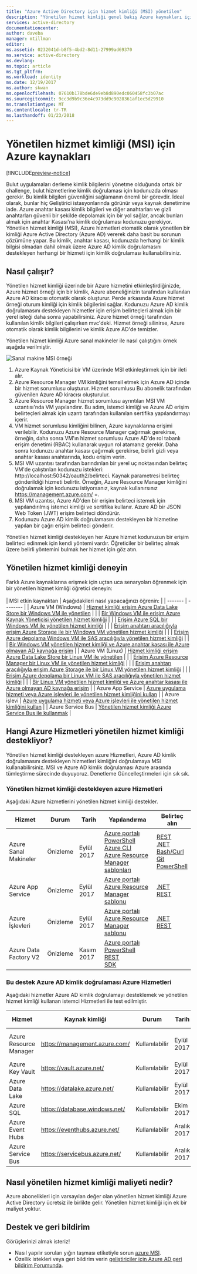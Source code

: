 ```yaml
---
title: "Azure Active Directory için hizmet kimliği (MSI) yönetilen"
description: "Yönetilen hizmet kimliği genel bakış Azure kaynakları için."
services: active-directory
documentationcenter: 
author: daveba
manager: mtillman
editor: 
ms.assetid: 0232041d-b8f5-4bd2-8d11-27999ad69370
ms.service: active-directory
ms.devlang: 
ms.topic: article
ms.tgt_pltfrm: 
ms.workload: identity
ms.date: 12/19/2017
ms.author: skwan
ms.openlocfilehash: 07610b178bde6de9eb8d890edc060458fc3b07ac
ms.sourcegitcommit: 9cc3d9b9c36e4c973dd9c9028361af1ec5d29910
ms.translationtype: MT
ms.contentlocale: tr-TR
ms.lasthandoff: 01/23/2018
---
```

#  <a name="managed-service-identity-msi-for-azure-resources"></a>Yönetilen hizmet kimliği (MSI) için Azure kaynakları

[!INCLUDE[preview-notice](../../includes/active-directory-msi-preview-notice.md)]

Bulut uygulamaları derleme kimlik bilgilerini yönetme olduğunda ortak bir challenge, bulut hizmetlerine kimlik doğrulaması için kodunuzda olması gerekir. Bu kimlik bilgileri güvenliğini sağlamanın önemli bir görevdir. İdeal olarak, bunlar hiç Geliştirici istasyonlarında görünür veya kaynak denetimine iade. Azure anahtar kasası kimlik bilgileri ve diğer anahtarları ve gizli anahtarları güvenli bir şekilde depolamak için bir yol sağlar, ancak bunları almak için anahtar Kasası'na kimlik doğrulaması kodunuzu gerekiyor. Yönetilen hizmet kimliği (MSI), Azure hizmetleri otomatik olarak yönetilen bir kimliği Azure Active Directory (Azure AD) vererek daha basit bu sorunun çözümüne yapar. Bu kimlik, anahtar kasası, kodunuzda herhangi bir kimlik bilgisi olmadan dahil olmak üzere Azure AD kimlik doğrulamasını destekleyen herhangi bir hizmeti için kimlik doğrulaması kullanabilirsiniz.

## <a name="how-does-it-work"></a>Nasıl çalışır?

Yönetilen hizmet kimliği üzerinde bir Azure hizmetini etkinleştirdiğinizde, Azure hizmet örneği için bir kimlik, Azure aboneliğinizin tarafından kullanılan Azure AD kiracısı otomatik olarak oluşturur.  Perde arkasında Azure hizmet örneği oturum kimliği için kimlik bilgilerini sağlar.  Kodunuzu Azure AD kimlik doğrulamasını destekleyen hizmetler için erişim belirteçleri almak için bir yerel isteği daha sonra yapabilirsiniz.  Azure hizmet örneği tarafından kullanılan kimlik bilgileri çalışırken mvc'deki.  Hizmet örneği silinirse, Azure otomatik olarak kimlik bilgilerini ve kimlik Azure AD'de temizler.

Yönetilen hizmet kimliği Azure sanal makineler ile nasıl çalıştığını örnek aşağıda verilmiştir.

![Sanal makine MSI örneği](./media/msi-vm-example.png)

1. Azure Kaynak Yöneticisi bir VM üzerinde MSI etkinleştirmek için bir ileti alır.
2. Azure Resource Manager VM kimliğini temsil etmek için Azure AD içinde bir hizmet sorumlusu oluşturur. Hizmet sorumlusu Bu abonelik tarafından güvenilen Azure AD kiracısı oluşturulur.
3. Azure Resource Manager hizmet sorumlusu ayrıntıları MSI VM uzantısı'nda VM yapılandırır.  Bu adım, istemci kimliği ve Azure AD erişim belirteçleri almak için uzantı tarafından kullanılan sertifika yapılandırmayı içerir.
4. VM hizmet sorumlusu kimliğini bilinen, Azure kaynaklarına erişimi verilebilir.  Kodunuzu Azure Resource Manager çağırmak gerekirse, örneğin, daha sonra VM'ın hizmet sorumlusu Azure AD'de rol tabanlı erişim denetimi (RBAC) kullanarak uygun rol atamanız gerekir.  Daha sonra kodunuzu anahtar kasası çağırmak gerekirse, belirli gizli veya anahtar kasası anahtarında, kodu erişim verin.
5. MSI VM uzantısı tarafından barındırılan bir yerel uç noktasından belirteç VM'de çalıştırılan kodunuzu istekleri: http://localhost:50342/oauth2/belirteci.  Kaynak parametresi belirteç gönderildiği hizmeti belirtir. Örneğin, Azure Resource Manager kimliğini doğrulamak için kodunuzu istiyorsanız, kaynak kullanırsınız https://management.azure.com/ =.
6. MSI VM uzantısı, Azure AD'den bir erişim belirteci istemek için yapılandırılmış istemci kimliği ve sertifika kullanır.  Azure AD bir JSON Web Token (JWT) erişim belirteci döndürür.
7. Kodunuzu Azure AD kimlik doğrulamasını destekleyen bir hizmetine yapılan bir çağrı erişim belirteci gönderir.

Yönetilen hizmet kimliği destekleyen her Azure hizmet kodunuzun bir erişim belirteci edinmek için kendi yöntemi vardır. Öğreticiler bir belirteç almak üzere belirli yöntemini bulmak her hizmet için göz atın.

## <a name="try-managed-service-identity"></a>Yönetilen hizmet kimliği deneyin

Farklı Azure kaynaklarına erişmek için uçtan uca senaryoları öğrenmek için bir yönetilen hizmet kimliği öğretici deneyin:
<br><br>
| MSI etkin kaynaktan | Aşağıdakileri nasıl yapacağınızı öğrenin: |
| ------- | -------- |
| Azure VM (Windows) | [Hizmet kimliği erişim Azure Data Lake Store bir Windows VM ile yönetilen](msi-tutorial-windows-vm-access-datalake.md) |
|                    | [Bir Windows VM ile erişim Azure Kaynak Yöneticisi yönetilen hizmet kimliği](msi-tutorial-windows-vm-access-arm.md) |
|                    | [Erişim Azure SQL bir Windows VM ile yönetilen hizmet kimliği](msi-tutorial-windows-vm-access-sql.md) |
|                    | [Erişim anahtarı aracılığıyla erişim Azure Storage ile bir Windows VM yönetilen hizmet kimliği](msi-tutorial-windows-vm-access-storage.md) |
|                    | [Erişim Azure depolama Windows VM ile SAS aracılığıyla yönetilen hizmet kimliği](msi-tutorial-windows-vm-access-storage-sas.md) |
|                    | [Bir Windows VM yönetilen hizmet kimliği ve Azure anahtar kasası ile Azure olmayan AD kaynağa erişim](msi-tutorial-windows-vm-access-nonaad.md) |
| Azure VM (Linux)   | [Hizmet kimliği erişim Azure Data Lake Store bir Linux VM ile yönetilen](msi-tutorial-linux-vm-access-datalake.md) |
|                    | [Erişim Azure Resource Manager bir Linux VM ile yönetilen hizmet kimliği](msi-tutorial-linux-vm-access-arm.md) |
|                    | [Erişim anahtarı aracılığıyla erişim Azure Storage ile bir Linux VM yönetilen hizmet kimliği](msi-tutorial-linux-vm-access-storage.md) |
|                    | [Erişim Azure depolama bir Linux VM ile SAS aracılığıyla yönetilen hizmet kimliği](msi-tutorial-linux-vm-access-storage-sas.md) |
|                    | [Bir Linux VM yönetilen hizmet kimliği ve Azure anahtar kasası ile Azure olmayan AD kaynağa erişim](msi-tutorial-linux-vm-access-nonaad.md) |
| Azure App Service  | [Azure uygulama hizmeti veya Azure işlevleri ile yönetilen hizmet kimliğini kullan](/azure/app-service/app-service-managed-service-identity) |
| Azure işlevi     | [Azure uygulama hizmeti veya Azure işlevleri ile yönetilen hizmet kimliğini kullan](/azure/app-service/app-service-managed-service-identity) |
| Azure Service Bus  | [Yönetilen hizmet kimliği Azure Service Bus ile kullanmak](../service-bus-messaging/service-bus-managed-service-identity.md) |

## <a name="which-azure-services-support-managed-service-identity"></a>Hangi Azure Hizmetleri yönetilen hizmet kimliği destekliyor?

Yönetilen hizmet kimliği destekleyen azure Hizmetleri, Azure AD kimlik doğrulamasını destekleyen hizmetleri kimliğini doğrulamaya MSI kullanabilirsiniz.  MSI ve Azure AD kimlik doğrulaması Azure arasında tümleştirme sürecinde duyuyoruz.  Denetleme Güncelleştirmeleri için sık sık.

### <a name="azure-services-that-support-managed-service-identity"></a>Yönetilen hizmet kimliği destekleyen azure Hizmetleri

Aşağıdaki Azure hizmetlerini yönetilen hizmet kimliği destekler.

| Hizmet | Durum | Tarih | Yapılandırma | Belirteç alın |
| ------- | ------ | ---- | --------- | ----------- |
| Azure Sanal Makineler | Önizleme | Eylül 2017 | [Azure portalı](msi-qs-configure-portal-windows-vm.md)<br>[PowerShell](msi-qs-configure-powershell-windows-vm.md)<br>[Azure CLI](msi-qs-configure-cli-windows-vm.md)<br>[Azure Resource Manager şablonları](msi-qs-configure-template-windows-vm.md) | [REST](msi-how-to-use-vm-msi-token.md#get-a-token-using-http)<br>[.NET](msi-how-to-use-vm-msi-token.md#get-a-token-using-c)<br>[Bash/Curl](msi-how-to-use-vm-msi-token.md#get-a-token-using-curl)<br>[Git](msi-how-to-use-vm-msi-token.md#get-a-token-using-go)<br>[PowerShell](msi-how-to-use-vm-msi-token.md#get-a-token-using-azure-powershell) |
| Azure App Service | Önizleme | Eylül 2017 | [Azure portalı](/azure/app-service/app-service-managed-service-identity#using-the-azure-portal)<br>[Azure Resource Manager şablonu](/azure/app-service/app-service-managed-service-identity#using-an-azure-resource-manager-template) | [.NET](/azure/app-service/app-service-managed-service-identity#asal)<br>[REST](/azure/app-service/app-service-managed-service-identity#using-the-rest-protocol) |
| Azure İşlevleri | Önizleme | Eylül 2017 | [Azure portalı](/azure/app-service/app-service-managed-service-identity#using-the-azure-portal)<br>[Azure Resource Manager şablonu](/azure/app-service/app-service-managed-service-identity#using-an-azure-resource-manager-template) | [.NET](/azure/app-service/app-service-managed-service-identity#asal)<br>[REST](/azure/app-service/app-service-managed-service-identity#using-the-rest-protocol) |
| Azure Data Factory V2 | Önizleme | Kasım 2017 | [Azure portalı](~/articles/data-factory/data-factory-service-identity.md#generate-service-identity)<br>[PowerShell](~/articles/data-factory/data-factory-service-identity.md#generate-service-identity-using-powershell)<br>[REST](~/articles/data-factory/data-factory-service-identity.md#generate-service-identity-using-rest-api)<br>[SDK](~/articles/data-factory/data-factory-service-identity.md#generate-service-identity-using-sdk) |

### <a name="azure-services-that-support-azure-ad-authentication"></a>Bu destek Azure AD kimlik doğrulaması Azure Hizmetleri

Aşağıdaki hizmetler Azure AD kimlik doğrulamayı desteklemek ve yönetilen hizmet kimliği kullanan istemci Hizmetleri ile test edilmiştir.

| Hizmet | Kaynak kimliği | Durum | Tarih | Erişimi atayın |
| ------- | ----------- | ------ | ---- | ------------- |
| Azure Resource Manager | https://management.azure.com/ | Kullanılabilir | Eylül 2017 | [Azure portalı](msi-howto-assign-access-portal.md) <br>[PowerShell](msi-howto-assign-access-powershell.md) <br>[Azure CLI](msi-howto-assign-access-CLI.md) |
| Azure Key Vault | https://vault.azure.net/ | Kullanılabilir | Eylül 2017 | |
| Azure Data Lake | https://datalake.azure.net/ | Kullanılabilir | Eylül 2017 | |
| Azure SQL | https://database.windows.net/ | Kullanılabilir | Ekim 2017 | |
| Azure Event Hubs | https://eventhubs.azure.net/ | Kullanılabilir | Aralık 2017 | |
| Azure Service Bus | https://servicebus.azure.net/ | Kullanılabilir | Aralık 2017 | |

## <a name="how-much-does-managed-service-identity-cost"></a>Nasıl yönetilen hizmet kimliği maliyeti nedir?

Azure abonelikleri için varsayılan değer olan yönetilen hizmet kimliği Azure Active Directory ücretsiz ile birlikte gelir.  Yönetilen hizmet kimliği için ek bir maliyet yoktur.

## <a name="support-and-feedback"></a>Destek ve geri bildirim

Görüşlerinizi almak isteriz!

* Nasıl yapılır soruları yığın taşması etiketiyle sorun [azure MSI](http://stackoverflow.com/questions/tagged/azure-msi).
* Özellik istekleri veya geri bildirim verin [geliştiriciler için Azure AD geri bildirim Forumunda](https://feedback.azure.com/forums/169401-azure-active-directory/category/164757-developer-experiences).






